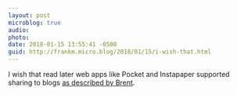 ```yaml
---
layout: post
microblog: true
audio: 
photo: 
date: 2018-01-15 13:55:41 -0500
guid: http://frankm.micro.blog/2018/01/15/i-wish-that.html
---
```

I wish that read later web apps like Pocket and Instapaper supported sharing to blogs [as described by Brent](http://inessential.com/2018/01/15/evergreen_diary_4_send_to_micro_blog). 
